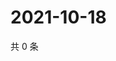 # 2021-10-18

共 0 条

<!-- BEGIN WEIBO -->
<!-- 最后更新时间 Mon Oct 18 2021 04:13:34 GMT+0800 (China Standard Time) -->

<!-- END WEIBO -->
